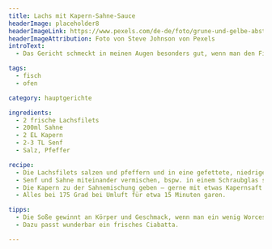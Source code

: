 ```yaml
---
title: Lachs mit Kapern-Sahne-Sauce
headerImage: placeholder8
headerImageLink: https://www.pexels.com/de-de/foto/grune-und-gelbe-abstrakte-malerei-4943165/
headerImageAttribution: Foto von Steve Johnson von Pexels
introText:
  - Das Gericht schmeckt in meinen Augen besonders gut, wenn man den Fisch pochiert und nicht brät. Dafür einfach die Pfanne gut mit heissem Wasser und ein wenig Weisswein füllen und den Fisch mit der Hautseite nach oben ins kochende Wasser legen. Nach 10 bis 15 Minuten sollte der Lachs dann durch sein. Diese Garmethode ist fettfrei und sehr schmackhaft. Ausserdem müffelt die Wohnung danach nicht nach gebratenem Fisch.

tags:
  - fisch
  - ofen

category: hauptgerichte

ingredients:
  - 2 frische Lachsfilets
  - 200ml Sahne
  - 2 EL Kapern
  - 2-3 TL Senf
  - Salz, Pfeffer

recipe:
  - Die Lachsfilets salzen und pfeffern und in eine gefettete, niedrige Auflaufform legen.
  - Senf und Sahne miteinander vermischen, bspw. in einem Schraubglas schütteln.
  - Die Kapern zu der Sahnemischung geben – gerne mit etwas Kapernsaft – und über die Filets giessen.
  - Alles bei 175 Grad bei Umluft für etwa 15 Minuten garen.

tipps:
  - Die Soße gewinnt an Körper und Geschmack, wenn man ein wenig Worcester-Sauce und/oder Mirin hinzugibt. Auch Weißwein ist denkbar.
  - Dazu passt wunderbar ein frisches Ciabatta.

---
```


